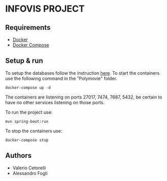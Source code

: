 # INFOVIS PROJECT

## Requirements
* [Docker](https://www.docker.com/)
* [Docker Compose](https://www.docker.com/)

## Setup & run
To setup the databases follow the instruction [here](Polymovie/README.md).
To start the containers use the following command in the "Polymovie" folder.

    docker-compose up -d

The containers are listening on ports 27017, 7474, 7687, 5432, be certain to have no other services listening on those ports.

To run the project use:

    mvn spring-boot:run

To stop the containers use:

    docker-compose stop

## Authors
* Valerio Cetorelli
* Alessandro Fogli